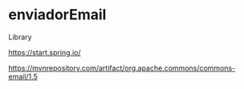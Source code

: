 # enviadorEmail

Library

https://start.spring.io/

https://mvnrepository.com/artifact/org.apache.commons/commons-email/1.5
